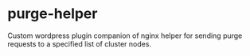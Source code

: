 purge-helper
============

Custom wordpress plugin companion of nginx helper for sending purge requests to a specified list of cluster nodes. 
